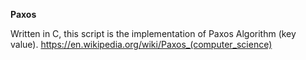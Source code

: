 __Paxos__


Written in C, this script is the implementation of Paxos Algorithm (key value). https://en.wikipedia.org/wiki/Paxos_(computer_science)
